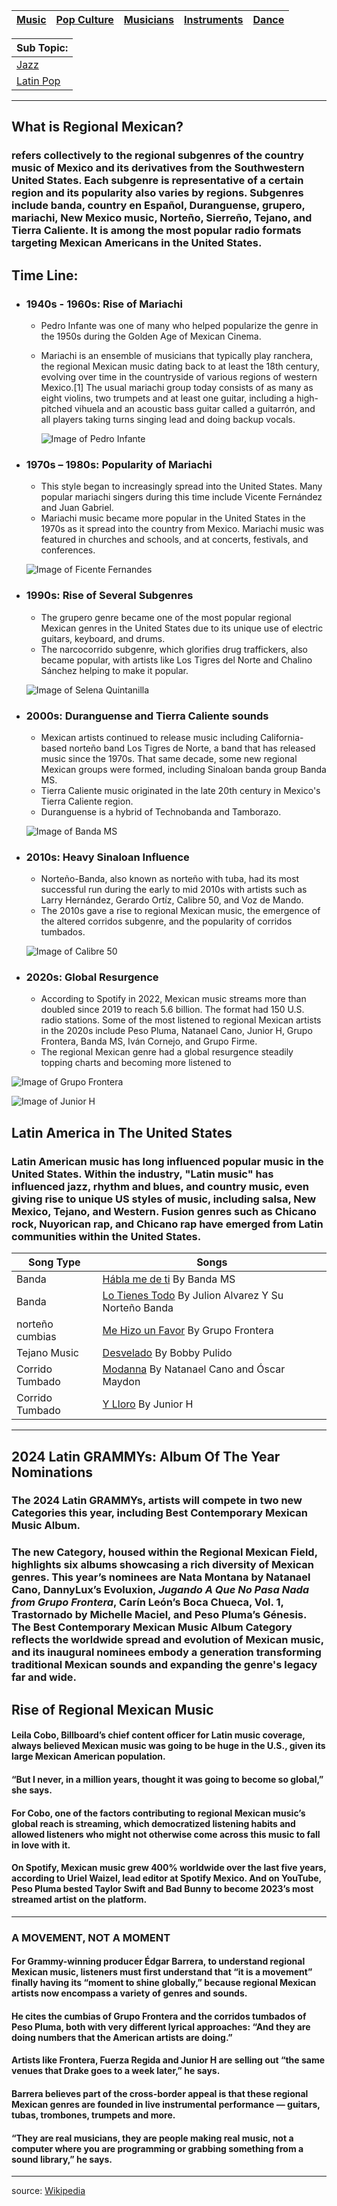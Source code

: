 | [Music](music.md) | [Pop Culture](pop-culutre)| [Musicians](musicians.md) | [Instruments](instruments.md) | [Dance](dance.md)  |
| -------- | ------- | ------- | ------ | -------- |


| Sub Topic: |
|-------|
| [Jazz](jazz.md) |
| [Latin Pop](latin-pop.md) |

___

## What is Regional Mexican?
### refers collectively to the regional subgenres of the country music of Mexico and its derivatives from the Southwestern United States. Each subgenre is representative of a certain region and its popularity also varies by regions. Subgenres include banda, country en Español, Duranguense, grupero, mariachi, New Mexico music, Norteño, Sierreño, Tejano, and Tierra Caliente. It is among the most popular radio formats targeting Mexican Americans in the United States.

## Time Line:
- ### 1940s - 1960s: Rise of Mariachi
    - Pedro Infante was one of many who helped popularize the genre in the 1950s during the Golden Age of Mexican Cinema.
    - Mariachi is an ensemble of musicians that typically play ranchera, the regional Mexican music dating back to at least the 18th century, evolving over time in the countryside of various regions of western Mexico.[1] The usual mariachi group today consists of as many as eight violins, two trumpets and at least one guitar, including a high-pitched vihuela and an acoustic bass guitar called a guitarrón, and all players taking turns singing lead and doing backup vocals.

        ![Image of Pedro Infante](pedroInfante.jpeg )

- ### 1970s – 1980s: Popularity of Mariachi
    - This style began to increasingly spread into the United States. Many popular mariachi singers during this time include Vicente Fernández and  Juan Gabriel.
    - Mariachi music became more popular in the United States in the 1970s as it spread into the country from Mexico. Mariachi music was featured in churches and schools, and at concerts, festivals, and conferences.

    ![Image of Ficente Fernandes](vicenteFernandes.jpeg )

- ### 1990s: Rise of Several Subgenres
    - The grupero genre became one of the most popular regional Mexican genres in the United States due to its unique use of electric guitars, keyboard, and drums.
    -  The narcocorrido subgenre, which glorifies drug traffickers, also became popular, with artists like Los Tigres del Norte and Chalino Sánchez helping to make it popular.

    ![Image of Selena Quintanilla](selena.jpeg )

- ### 2000s: Duranguense and Tierra Caliente sounds
    - Mexican artists continued to release music including California-based norteño band Los Tigres de Norte, a band that has released music since the 1970s. That same decade, some new regional Mexican groups were formed, including Sinaloan banda group Banda MS.
    - Tierra Caliente music originated in the late 20th century in Mexico's Tierra Caliente region.
    -  Duranguense is a hybrid of Technobanda and Tamborazo.

    ![Image of Banda MS](bandaMS.jpeg )

- ### 2010s: Heavy Sinaloan Influence
    - Norteño-Banda, also known as norteño with tuba, had its most successful run during the early to mid 2010s with artists such as Larry Hernández, Gerardo Ortíz, Calibre 50, and Voz de Mando.
    - The 2010s gave a  rise to regional Mexican music, the emergence of the altered corridos subgenre, and the popularity of corridos tumbados.

    ![Image of Calibre 50](calibre50.jpeg )

- ### 2020s: Global Resurgence
    - According to Spotify in 2022, Mexican music streams more than doubled since 2019 to reach 5.6 billion. The format had 150 U.S. radio stations. Some of the most listened to regional Mexican artists in the 2020s include Peso Pluma, Natanael Cano, Junior H, Grupo Frontera, Banda MS, Iván Cornejo, and Grupo Firme.
    - The regional Mexican genre had a global resurgence steadily topping charts and becoming more listened to

![Image of Grupo Frontera](grupoFrontera.jpeg )

![Image of Junior H](junior.jpeg)

## Latin America in The United States
### Latin American music has long influenced popular music in the United States. Within the industry, "Latin music" has influenced jazz, rhythm and blues, and country music, even giving rise to unique US styles of music, including salsa, New Mexico, Tejano, and Western. Fusion genres such as Chicano rock, Nuyorican rap, and Chicano rap have emerged from Latin communities within the United States.

| Song Type | Songs |
| --------- | ----- |
| Banda | [Hábla me de ti](https://www.youtube.com/watch?v=B7-C5HergE8) By Banda MS |
| Banda | [Lo Tienes Todo](https://www.youtube.com/watch?v=a_wBQrUdcvk) By Julion Alvarez Y Su Norteño Banda |
| norteño cumbias | [Me Hizo un Favor](https://www.youtube.com/watch?v=tC6IwrAkrUs) By Grupo Frontera |
| Tejano Music | [Desvelado](https://www.google.com/url?sa=t&source=web&rct=j&opi=89978449&url=https://www.youtube.com/watch%3Fv%3DqyMp1ADlRD8&ved=2ahUKEwi0ovrmyeaIAxUblokEHWUeLs4Q78AJegQIFxAB&usg=AOvVaw37kH6io5Ak0QKWqmZAUG9X) By Bobby Pulido |
| Corrido Tumbado | [Modanna](https://www.google.com/search?client=safari&sca_esv=96be0df55f4798a8&sca_upv=1&rls=en&sxsrf=ADLYWIIbiWAIrW90-GAXyNsWEUiscj1Sfg:1727559084006&q=natanael+cano+madonna&stick=H4sIAAAAAAAAAONgFuLVT9c3NEyzLK8wSLO0VIJwyyqTTVIyjNK1BH1LizOTHYtKMotLQvKD8_PSF7GK5iWWJOYlpuYoJCfm5SvkJqbk5-UlAgBpEE3xSwAAAA&sa=X&ved=2ahUKEwj_k5-My-aIAxXxlIkEHbODFzEQri56BAhXEAM) By Natanael Cano and Óscar Maydon |
| Corrido Tumbado | [Y Lloro](https://www.youtube.com/watch?v=a8M1Es4cI_4&pp=ygUQeSBsbG9ybyBqdW5pb3IgaA%3D%3D) By Junior H |
---

## 2024 Latin GRAMMYs: Album Of The Year Nominations
### The 2024 Latin GRAMMYs, artists will compete in two new Categories this year, including Best Contemporary Mexican Music Album.

### The new Category, housed within the Regional Mexican Field, highlights six albums showcasing a rich diversity of Mexican genres. This year’s nominees are Nata Montana by Natanael Cano, DannyLux’s Evoluxion, *Jugando A Que No Pasa Nada from Grupo Frontera*, Carín León’s Boca Chueca, Vol. 1, Trastornado by Michelle Maciel, and Peso Pluma’s Génesis. The Best Contemporary Mexican Music Album Category reflects the worldwide spread and evolution of Mexican music, and its inaugural nominees embody a generation transforming traditional Mexican sounds and expanding the genre's legacy far and wide.

## Rise of Regional Mexican Music
#### Leila Cobo, Billboard’s chief content officer for Latin music coverage, always believed Mexican music was going to be huge in the U.S., given its large Mexican American population.
#### “But I never, in a million years, thought it was going to become so global,” she says.

#### For Cobo, one of the factors contributing to regional Mexican music’s global reach is streaming, which democratized listening habits and allowed listeners who might not otherwise come across this music to fall in love with it.

#### On Spotify, Mexican music grew 400% worldwide over the last five years, according to Uriel Waizel, lead editor at Spotify Mexico. And on YouTube, Peso Pluma bested Taylor Swift and Bad Bunny to become 2023’s most streamed artist on the platform.
--- 
### A MOVEMENT, NOT A MOMENT
#### For Grammy-winning producer Édgar Barrera, to understand regional Mexican music, listeners must first understand that “it is a movement” finally having its “moment to shine globally,” because regional Mexican artists now encompass a variety of genres and sounds.

#### He cites the cumbias of Grupo Frontera and the corridos tumbados of Peso Pluma, both with very different lyrical approaches: “And they are doing numbers that the American artists are doing.”
#### Artists like Frontera, Fuerza Regida and Junior H are selling out “the same venues that Drake goes to a week later,” he says.

#### Barrera believes part of the cross-border appeal is that these regional Mexican genres are founded in live instrumental performance — guitars, tubas, trombones, trumpets and more.

#### “They are real musicians, they are people making real music, not a computer where you are programming or grabbing something from a sound library,” he says.

---

source: [Wikipedia](https://en.wikipedia.org/wiki/Regional_Mexican)
